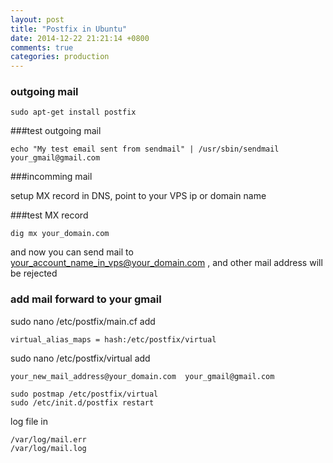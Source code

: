 ```yaml
---
layout: post
title: "Postfix in Ubuntu"
date: 2014-12-22 21:21:14 +0800
comments: true
categories: production
---
```


### outgoing mail

```
sudo apt-get install postfix
```

###test outgoing mail
```
echo "My test email sent from sendmail" | /usr/sbin/sendmail  your_gmail@gmail.com
```

###incomming mail

setup MX record in DNS, point to your VPS ip or domain name

###test MX record
```
dig mx your_domain.com
```

and now you can send mail to your_account_name_in_vps@your_domain.com , and other mail address will be rejected


### add mail forward to your gmail


sudo nano /etc/postfix/main.cf
add 
```
virtual_alias_maps = hash:/etc/postfix/virtual
```

sudo nano  /etc/postfix/virtual
add
```
your_new_mail_address@your_domain.com  your_gmail@gmail.com
```

```
sudo postmap /etc/postfix/virtual
sudo /etc/init.d/postfix restart
```

log file in
```
/var/log/mail.err 
/var/log/mail.log 
```




